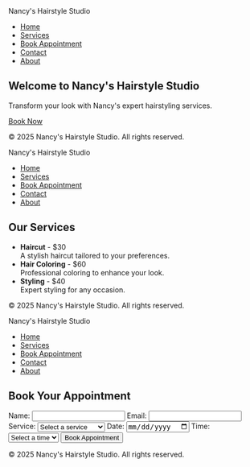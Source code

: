 <!DOCTYPE html>
<html lang="en">
<head>
    <meta charset="UTF-8">
    <meta name="viewport" content="width=device-width, initial-scale=1.0">
    <title>Nancy's Hairstyle Studio</title>
    <link rel="stylesheet" href="styles.css">
</head>
<body>
    <nav>
        <div class="logo">Nancy's Hairstyle Studio</div>
        <ul>
            <li><a href="index.html">Home</a></li>
            <li><a href="services.html">Services</a></li>
            <li><a href="book.html">Book Appointment</a></li>
            <li><a href="contact.html">Contact</a></li>
            <li><a href="about.html">About</a></li>
        </ul>
    </nav>
    <section class="hero">
        <h1>Welcome to Nancy's Hairstyle Studio</h1>
        <p>Transform your look with Nancy's expert hairstyling services.</p>
        <a href="book.html" class="cta-button">Book Now</a>
    </section>
    <footer>
        <p>© 2025 Nancy's Hairstyle Studio. All rights reserved.</p>
    </footer>
    <script src="script.js"></script>
</body>
</html>




<!DOCTYPE html>
<html lang="en">
<head>
    <meta charset="UTF-8">
    <meta name="viewport" content="width=device-width, initial-scale=1.0">
    <title>Services - Nancy's Hairstyle Studio</title>
    <link rel="stylesheet" href="styles.css">
</head>
<body>
    <nav>
        <div class="logo">Nancy's Hairstyle Studio</div>
        <ul>
            <li><a href="index.html">Home</a></li>
            <li><a href="services.html">Services</a></li>
            <li><a href="book.html">Book Appointment</a></li>
            <li><a href="contact.html">Contact</a></li>
            <li><a href="about.html">About</a></li>
        </ul>
    </nav>
    <section class="services">
        <h1>Our Services</h1>
        <ul>
            <li><strong>Haircut</strong> - $30 <br> A stylish haircut tailored to your preferences.</li>
            <li><strong>Hair Coloring</strong> - $60 <br> Professional coloring to enhance your look.</li>
            <li><strong>Styling</strong> - $40 <br> Expert styling for any occasion.</li>
        </ul>
    </section>
    <footer>
        <p>© 2025 Nancy's Hairstyle Studio. All rights reserved.</p>
    </footer>
</body>
</html>

<!DOCTYPE html>
<html lang="en">
<head>
    <meta charset="UTF-8">
    <meta name="viewport" content="width=device-width, initial-scale=1.0">
    <title>Book Appointment - Nancy's Hairstyle Studio</title>
    <link rel="stylesheet" href="styles.css">
</head>
<body>
    <nav>
        <div class="logo">Nancy's Hairstyle Studio</div>
        <ul>
            <li><a href="index.html">Home</a></li>
            <li><a href="services.html">Services</a></li>
            <li><a href="book.html">Book Appointment</a></li>
            <li><a href="contact.html">Contact</a></li>
            <li><a href="about.html">About</a></li>
        </ul>
    </nav>
    <section class="booking">
        <h1>Book Your Appointment</h1>
        <form id="booking-form">
            <label for="name">Name:</label>
            <input type="text" id="name" required>
            <label for="email">Email:</label>
            <input type="email" id="email" required>
            <label for="service">Service:</label>
            <select id="service" required>
                <option value="">Select a service</option>
                <option value="haircut">Haircut - $30</option>
                <option value="color">Hair Coloring - $60</option>
                <option value="styling">Styling - $40</option>
            </select>
            <label for="date">Date:</label>
            <input type="date" id="date" required>
            <label for="time">Time:</label>
            <select id="time" required>
                <option value="">Select a time</option>
                <option value="09:00">9:00 AM</option>
                <option value="10:00">10:00 AM</option>
                <option value="11:00">11:00 AM</option>
                <option value="12:00">12:00 PM</option>
                <option value="13:00">1:00 PM</option>
                <option value="14:00">2:00 PM</option>
                <option value="15:00">3:00 PM</option>
                <option value="16:00">4:00 PM</option>
            </select>
            <button type="submit">Book Appointment</button>
        </form>
    </section>
    <footer>
        <p>© 2025 Nancy's Hairstyle Studio. All rights reserved.</p>
    </footer>
    <script src="script.js"></script>
</body>
</html>
